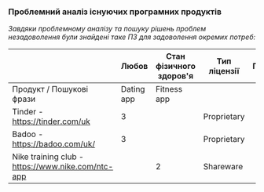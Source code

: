 ### Проблемний аналіз існуючих програмних продуктів

*Завдяки проблемному аналізу та пошуку рішень проблем незадоволення були знайдені таке ПЗ для задоволення окремих потреб:*

|                                                   | Любов      | Стан фізичного здоров'я | Тип ліцензії | Примітка |
|---------------------------------------------------|------------|-------------------------|--------------|----------|
| Продукт / Пошукові фрази                          | Dating app | Fitness app             |              |          |
| Tinder - https://tinder.com/uk                    | 3          |                         | Proprietary  |          |
| Badoo - https://badoo.com/uk/                     | 3          |                         | Proprietary  |          |
| Nike training club - https://www.nike.com/ntc-app |            | 2                       | Shareware    |          |